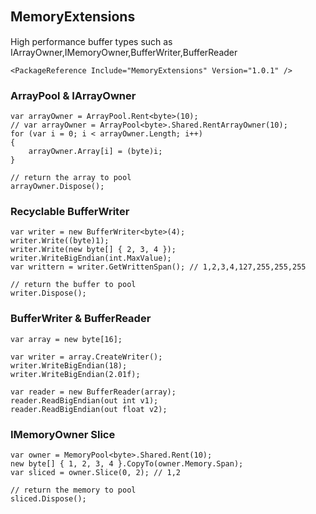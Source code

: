 ## MemoryExtensions 　
High performance buffer types such as IArrayOwner<T>,IMemoryOwner<T>,BufferWriter<T>,BufferReader<T>
```
<PackageReference Include="MemoryExtensions" Version="1.0.1" />
```
### ArrayPool & IArrayOwner

```
var arrayOwner = ArrayPool.Rent<byte>(10);
// var arrayOwner = ArrayPool<byte>.Shared.RentArrayOwner(10);
for (var i = 0; i < arrayOwner.Length; i++)
{
    arrayOwner.Array[i] = (byte)i;
}

// return the array to pool
arrayOwner.Dispose();
```
 
### Recyclable BufferWriter

```
var writer = new BufferWriter<byte>(4);
writer.Write((byte)1);
writer.Write(new byte[] { 2, 3, 4 });
writer.WriteBigEndian(int.MaxValue);           
var writtern = writer.GetWrittenSpan(); // 1,2,3,4,127,255,255,255

// return the buffer to pool
writer.Dispose();
``` 

### BufferWriter & BufferReader
```
var array = new byte[16];

var writer = array.CreateWriter();
writer.WriteBigEndian(18);
writer.WriteBigEndian(2.01f);

var reader = new BufferReader(array);
reader.ReadBigEndian(out int v1);
reader.ReadBigEndian(out float v2);
```
    
### IMemoryOwner Slice 
```
var owner = MemoryPool<byte>.Shared.Rent(10);
new byte[] { 1, 2, 3, 4 }.CopyTo(owner.Memory.Span);
var sliced = owner.Slice(0, 2); // 1,2

// return the memory to pool
sliced.Dispose();
```
